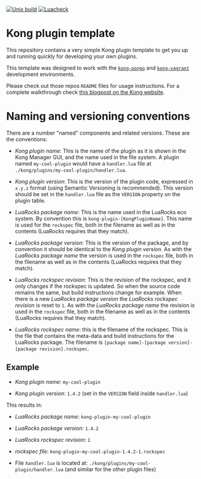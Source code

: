 [![Unix build](https://img.shields.io/github/actions/workflow/status/Tieske/kong-plugin-body-log/test.yml?branch=master&label=Test&logo=linux)](https://github.com/Tieske/kong-plugin-body-log/actions/workflows/test.yml)
[![Luacheck](https://github.com/Tieske/kong-plugin-body-log/workflows/Lint/badge.svg)](https://github.com/Tieske/kong-plugin-body-log/actions/workflows/lint.yml)

Kong plugin template
====================

This repository contains a very simple Kong plugin template to get you
up and running quickly for developing your own plugins.

This template was designed to work with the
[`kong-pongo`](https://github.com/Kong/kong-pongo) and
[`kong-vagrant`](https://github.com/Kong/kong-vagrant) development environments.

Please check out those repos `README` files for usage instructions. For a complete
walkthrough check [this blogpost on the Kong website](https://konghq.com/blog/custom-lua-plugin-kong-gateway).


Naming and versioning conventions
=================================

There are a number "named" components and related versions. These are the conventions:

* *Kong plugin name*: This is the name of the plugin as it is shown in the Kong
  Manager GUI, and the name used in the file system. A plugin named `my-cool-plugin`
  would have a `handler.lua` file at `./kong/plugins/my-cool-plugin/handler.lua`.

* *Kong plugin version*: This is the version of the plugin code, expressed in
  `x.y.z` format (using Semantic Versioning is recommended). This version should
  be set in the `handler.lua` file as the `VERSION` property on the plugin table.

* *LuaRocks package name*: This is the name used in the LuaRocks eco system.
  By convention this is `kong-plugin-[KongPluginName]`. This name is used
  for the `rockspec` file, both in the filename as well as in the contents
  (LuaRocks requires that they match).

* *LuaRocks package version*: This is the version of the package, and by convention
  it should be identical to the *Kong plugin version*. As with the *LuaRocks package
  name* the version is used in the `rockspec` file, both in the filename as well
  as in the contents (LuaRocks requires that they match).

* *LuaRocks rockspec revision*: This is the revision of the rockspec, and it only
  changes if the rockspec is updated. So when the source code remains the same,
  but build instructions change for example. When there is a new *LuaRocks package
  version* the *LuaRocks rockspec revision* is reset to `1`. As with the *LuaRocks
  package name* the revision is used in the `rockspec` file, both in the filename
  as well as in the contents (LuaRocks requires that they match).

* *LuaRocks rockspec name*: this is the filename of the rockspec. This is the file
  that contains the meta-data and build instructions for the LuaRocks package.
  The filename is `[package name]-[package version]-[package revision].rockspec`.

Example
-------

* *Kong plugin name*: `my-cool-plugin`

* *Kong plugin version*: `1.4.2` (set in the `VERSION` field inside `handler.lua`)

This results in:

* *LuaRocks package name*: `kong-plugin-my-cool-plugin`

* *LuaRocks package version*: `1.4.2`

* *LuaRocks rockspec revision*: `1`

* *rockspec file*: `kong-plugin-my-cool-plugin-1.4.2-1.rockspec`

* File *`handler.lua`* is located at: `./kong/plugins/my-cool-plugin/handler.lua` (and similar for the other plugin files)
